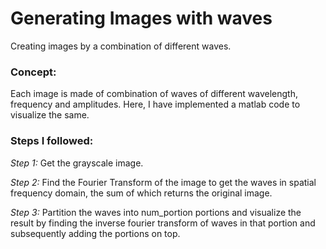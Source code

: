 # Generating Images with waves

Creating images by a combination of different waves.

### Concept:

Each image is made of combination of waves of different wavelength, frequency and amplitudes.
Here, I have implemented a matlab code to visualize the same. 

### Steps I followed:

*Step 1:* Get the grayscale image.

*Step 2:* Find the Fourier Transform of the image to get the waves in spatial frequency domain, the sum of which returns the original image. 

*Step 3:* Partition the waves into num_portion portions and visualize the result by finding the inverse fourier transform of waves in that portion and subsequently adding the portions on top. 


